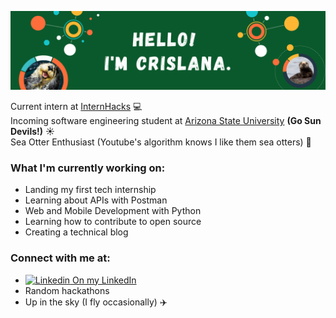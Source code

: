 ![](README_coverimage.png)

Current intern at [InternHacks](https://internhacks.com/) :computer:<br>
Incoming software engineering student at [Arizona State University](https://www.asu.edu/) **(Go Sun Devils!)** :sunny:<br>
Sea Otter Enthusiast (Youtube's algorithm knows I like them sea otters) 🦦

### What I'm currently working on:
- Landing my first tech internship <br>
- Learning about APIs with Postman <br>
- Web and Mobile Development with Python <br>
- Learning how to contribute to open source <br>
- Creating a technical blog <br>

### Connect with me at:
- [![Linkedin](https://i.stack.imgur.com/gVE0j.png) On my LinkedIn](https://www.linkedin.com/in/crislana-rafael/)
- Random hackathons
- Up in the sky (I fly occasionally) :airplane:

<!--
**crislanarafael/crislanarafael** is a ✨ _special_ ✨ repository because its `README.md` (this file) appears on your GitHub profile.

Here are some ideas to get you started:

- 🔭 I’m currently working on ...
- 🌱 I’m currently learning ...
- 👯 I’m looking to collaborate on ...
- 🤔 I’m looking for help with ...
- 💬 Ask me about ...
- 📫 How to reach me: ...
- 😄 Pronouns: ...
- ⚡ Fun fact: ...
-->
